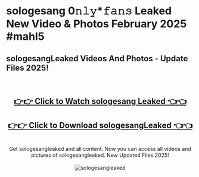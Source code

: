 # sologesang 0𝚗𝚕𝚢*𝚏𝚊𝚗𝚜 Leaked New Video & Photos February 2025 #mahl5

<h2>sologesangLeaked Videos And Photos - Update Files 2025!</h2>
<br>
<div align="center">
<h2><a href="https://mediaupload.pro?title=sologesang&ref=11F" rel="nofollow">👉👉 Click to Watch sologesang Leaked 👈👈</a></h2>
<h2><a href="https://mediaupload.pro?title=sologesang&ref=11F" rel="nofollow">👉👉 Click to Download sologesangLeaked 👈👈</a></h2>
<br>
Get sologesangleaked and all content. Now you can access all videos and pictures of sologesangleaked. New Updated Files 2025!
<br>
<br>
<a href="https://mediaupload.pro?title=sologesang&ref=11F" rel="nofollow" data-target="animated-image.originalLink"><img src="https://i.ibb.co/Gkj2r4b/banner.png" alt="sologesangleaked" style="max-width: 100%; display: inline-block;" data-target="animated-image.originalImage"></a>
</div>
<br>

